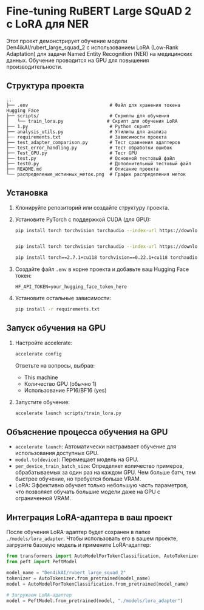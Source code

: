 # Fine-tuning RuBERT Large SQuAD 2 с LoRA для NER

Этот проект демонстрирует обучение модели Den4ikAI/rubert_large_squad_2 с использованием LoRA (Low-Rank Adaptation) для задачи Named Entity Recognition (NER) на медицинских данных. Обучение проводится на GPU для повышения производительности.

## Структура проекта

```
..
├── .env                              # Файл для хранения токена Hugging Face
├── scripts/                          # Скрипты для обучения
│   └── train_lora.py                # Скрипт для обучения LoRA
├── 1.py                              # Python скрипт
├── analysis_utils.py                 # Утилиты для анализа
├── requirements.txt                  # Зависимости проекта
├── test_adapter_comparison.py        # Тест сравнения адаптеров
├── test_error_handling.py            # Тест обработки ошибок
├── Test_GPU.py                       # Тест GPU
├── test.py                           # Основной тестовый файл
├── test0.py                          # Дополнительный тестовый файл
├── README.md                         # Описание проекта
└── распределение_истинных_меток.png  # График распределения меток
```

## Установка

1. Клонируйте репозиторий или создайте структуру проекта.

2. Установите PyTorch с поддержкой CUDA (для GPU):
   ```bash
   pip install torch torchvision torchaudio --index-url https://download.pytorch.org/whl/cu118

   
   pip install torch torchvision torchaudio --index-url https://download.pytorch.org/whl/cu118
   
   pip install torch==2.7.1+cu118 torchvision==0.22.1+cu118 torchaudio==2.7.1+cu118 --index-url https://download.pytorch.org/whl/cu118
   ```

3. Создайте файл `.env` в корне проекта и добавьте ваш Hugging Face токен:
   ```
   HF_API_TOKEN=your_hugging_face_token_here
   ```

4. Установите остальные зависимости:
   ```bash
   pip install -r requirements.txt
   ```

## Запуск обучения на GPU

1. Настройте accelerate:
   ```bash
   accelerate config
   ```
   Ответьте на вопросы, выбрав:
   - This machine
   - Количество GPU (обычно 1)
   - Использование FP16/BF16 (yes)

2. Запустите обучение:
   ```bash
   accelerate launch scripts/train_lora.py
   ```

## Объяснение процесса обучения на GPU

- `accelerate launch`: Автоматически настраивает обучение для использования доступных GPU.
- `model.to(device)`: Перемещает модель на GPU.
- `per_device_train_batch_size`: Определяет количество примеров, обрабатываемых за один раз на каждом GPU. Чем больше батч, тем быстрее обучение, но требуется больше VRAM.
- LoRA: Эффективно обучает только небольшую часть параметров, что позволяет обучать большие модели даже на GPU с ограниченной VRAM.

## Интеграция LoRA-адаптера в ваш проект

После обучения LoRA-адаптер будет сохранен в папке `./models/lora_adapter`. Чтобы использовать его в вашем проекте, загрузите базовую модель и примените LoRA-адаптер:

```python
from transformers import AutoModelForTokenClassification, AutoTokenizer
from peft import PeftModel

model_name = "Den4ikAI/rubert_large_squad_2"
tokenizer = AutoTokenizer.from_pretrained(model_name)
model = AutoModelForTokenClassification.from_pretrained(model_name)

# Загружаем LoRA-адаптер
model = PeftModel.from_pretrained(model, "./models/lora_adapter")
```

